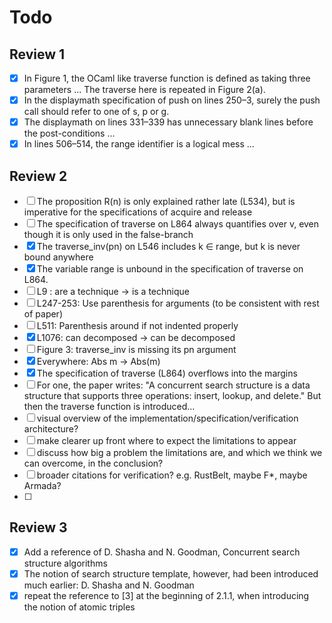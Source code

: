 # Todo
## Review 1
- [x] In Figure 1, the OCaml like traverse function is defined as taking three parameters ...
	The traverse here is repeated in Figure 2(a).
- [x] In the displaymath specification of push on lines 250–3, surely the push call should refer to one of s, p or g.
- [x] The displaymath on lines 331–339 has unnecessary blank lines before the post-conditions ... 
- [x] In lines 506–514, the range identifier is a logical mess ... 

## Review 2
- [ ] The proposition R(n) is only explained rather late (L534), but is imperative for the specifications of acquire and release
- [ ] The specification of traverse on L864 always quantifies over v, even though it is only used in the false-branch
- [x] The traverse_inv(pn) on L546 includes k ∈ range, but k is never bound anywhere
- [x] The variable range is unbound in the specification of traverse on L864.
- [ ] L9 : are a technique -> is a technique
- [ ] L247-253: Use parenthesis for arguments (to be consistent with rest of paper)
- [ ] L511: Parenthesis around if not indented properly
- [x] L1076: can decomposed -> can be decomposed
- [ ] Figure 3: traverse_inv is missing its pn argument
- [x] Everywhere: Abs m -> Abs(m)
- [x] The specification of traverse (L864) overflows into the margins
- [ ] For one, the paper writes: "A concurrent search structure is a data structure that supports three operations: insert, lookup, and delete." But then the traverse function is introduced...
- [ ] visual overview of the implementation/specification/verification architecture?
- [ ] make clearer up front where to expect the limitations to appear
- [ ] discuss how big a problem the limitations are, and which we think we can overcome, in the conclusion?
- [ ] broader citations for verification? e.g. RustBelt, maybe F*, maybe Armada?
- [ ] 

## Review 3
- [x] Add a reference of D. Shasha and N. Goodman, Concurrent search structure algorithms
- [x] The notion of search structure template, however, had been introduced much earlier: D. Shasha and N. Goodman
- [x] repeat the reference to [3] at the beginning of 2.1.1, when introducing the notion of atomic triples
